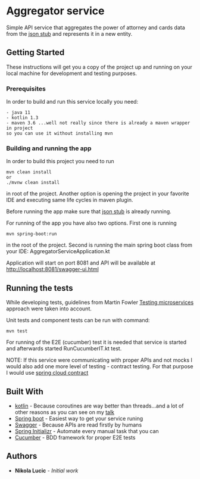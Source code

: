# Aggregator service

Simple API service that aggregates the power of attorney and cards data from the [json stub](https://github.com/Aldrion/json-stub) and represents it in a new entity. 

## Getting Started

These instructions will get you a copy of the project up and running on your local machine for development and testing purposes.

### Prerequisites

In order to build and run this service locally you need:

```
- java 11
- kotlin 1.3
- maven 3.6 ...well not really since there is already a maven wrapper in project
so you can use it without installing mvn  

```

### Building and running the app

In order to build this project you need to run 

```
mvn clean install 
or
./mvnw clean install
```
in root of the project. Another option is opening the project in your favorite IDE and executing same life cycles in maven plugin.

Before running the app make sure that [json stub](https://github.com/Aldrion/json-stub) is already running.

For running of the app you have also two options. First one is running 

```
mvn spring-boot:run
```
in the root of the project. Second is running the main spring boot class from your IDE: AggregatorServiceApplication.kt

Application will start on port 8081 and API will be available at 
[http://localhost:8081/swagger-ui.html](http://localhost:8081/swagger-ui.html)



## Running the tests

While developing tests, guidelines from Martin Fowler [Testing microservices](https://martinfowler.com/articles/microservice-testing/) approach were taken into account.

Unit tests and component tests can be run with command:
```
mvn test
```
For running of the E2E (cucumber) test it is needed that service is started and afterwards started RunCucumberIT.kt test.

NOTE: If this service were communicating with proper APIs and not mocks I would also add one more level of testing - contract testing. For that purpose I would use [spring cloud contract](https://spring.io/projects/spring-cloud-contract)



## Built With

* [kotlin](https://kotlinlang.org/) - Because coroutines are way better than threads...and a lot of other reasons as you can see on my [talk](https://www.youtube.com/watch?v=DBniDC2rhQg) 
* [Spring boot](https://spring.io/projects/spring-boot) - Easiest way to get your service runing
* [Swagger](https://swagger.io/) - Because APIs are read firstly by humans
* [Spring Initializr](https://start.spring.io) - Automate every manual task that you can
* [Cucumber](https://start.spring.io) - BDD framework for proper E2E tests

## Authors

* **Nikola Lucic** - *Initial work* 


